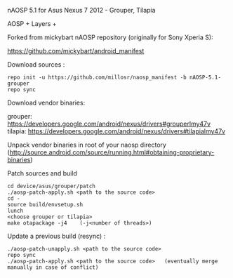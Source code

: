 nAOSP 5.1 for Asus Nexus 7 2012 - Grouper, Tilapia

AOSP + Layers + <other sistem ui changes>

Forked from mickybart nAOSP repository (originally for Sony Xperia S):

https://github.com/mickybart/android_manifest


Download sources :

    repo init -u https://github.com/millosr/naosp_manifest -b nAOSP-5.1-grouper
    repo sync

Download vendor binaries:

grouper: https://developers.google.com/android/nexus/drivers#grouperlmy47v
tilapia: https://developers.google.com/android/nexus/drivers#tilapialmy47v

Unpack vendor binaries in root of your naosp directory (http://source.android.com/source/running.html#obtaining-proprietary-binaries)

Patch sources and build

    cd device/asus/grouper/patch
    ./aosp-patch-apply.sh <path to the source code>
    cd -
    source build/envsetup.sh
    lunch
    <choose grouper or tilapia>
    make otapackage -j4    (-j<number of threads>)

Update a previous build (resync) :

    ./aosp-patch-unapply.sh <path to the source code>
    repo sync
    ./aosp-patch-apply.sh <path to the source code>   (eventually merge manually in case of conflict)

